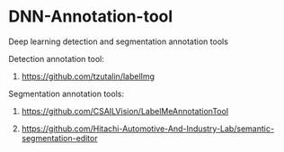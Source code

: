  

# DNN-Annotation-tool
Deep learning detection and segmentation annotation tools






Detection annotation tool:
1.  https://github.com/tzutalin/labelImg

Segmentation annotation tools:
1.  https://github.com/CSAILVision/LabelMeAnnotationTool

2. https://github.com/Hitachi-Automotive-And-Industry-Lab/semantic-segmentation-editor
